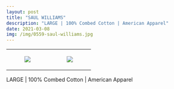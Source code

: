 ```yaml
---
layout: post
title: "SAUL WILLIAMS"
description: "LARGE | 100% Combed Cotton | American Apparel"
date: 2021-03-08
img: /img/0559-saul-williams.jpg
---
```




<table style="width:100%;"><tr><td style="vertical-align:top;">
      <figure class="tmblr-full" data-orig-height="2048" data-orig-width="1365" data-orig-src="https://concertshirts.netlify.app/shirts/0559/0559-01.jpg"><img src="https://64.media.tumblr.com/78fa9d94ffa902d0602c0c178bcd2280/d43cc58145333723-67/s540x810/84ba319d7714add0ca5bc41c8382503be208982c.jpg" data-orig-height="2048" data-orig-width="1365" data-orig-src="https://concertshirts.netlify.app/shirts/0559/0559-01.jpg"/></figure></td>
    <td style="vertical-align:top;">
      <figure class="tmblr-full" data-orig-height="2048" data-orig-width="1365" data-orig-src="https://concertshirts.netlify.app/shirts/0559/0559-02.jpg"><img src="https://64.media.tumblr.com/da2d265d39ddcd35ec2ba6b7160917e9/d43cc58145333723-a4/s540x810/32c32c1bf2c78a43158b91a1a84bf6ca33260aa4.jpg" data-orig-height="2048" data-orig-width="1365" data-orig-src="https://concertshirts.netlify.app/shirts/0559/0559-02.jpg"/></figure></td>
  </tr></table><p>
  LARGE | 100% Combed Cotton | American Apparel
</p>
